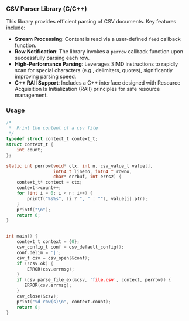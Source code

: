 ### CSV Parser Library (C/C++)

This library provides efficient parsing of CSV documents. Key features include:

- **Stream Processing**: Content is read via a user-defined `feed` callback function.
- **Row Notification**: The library invokes a `perrow` callback function upon successfully parsing each row.
- **High-Performance Parsing**: Leverages SIMD instructions to rapidly scan for special characters (e.g., delimiters, quotes), significantly improving parsing speed.
- **C++ RAII Support**: Includes a C++ interface designed with Resource Acquisition Is Initialization (RAII) principles for safe resource management.

### Usage


``` c
/*
 *  Print the content of a csv file 
 */
typedef struct context_t context_t;
struct context_t {
	int count;
};

static int perrow(void* ctx, int n, csv_value_t value[], 
                  int64_t lineno, int64_t rowno, 
				  char* errbuf, int errsz) {
	context_t* context = ctx;
	context->count++;
	for (int i = 0; i < n; i++) {
	    printf("%s%s", (i ? ", " : ""), value[i].ptr);
    }
	printf("\n");
	return 0;
}


int main() {
	context_t context = {0};
    csv_config_t conf = csv_default_config();
    conf.delim = '|';
    csv_t csv = csv_open(&conf);
    if (!csv.ok) {
        ERROR(csv.errmsg);
    }
    if (csv_parse_file_ex(&csv, 'file.csv', context, perrow)) {
       ERROR(csv.errmsg);
    }
    csv_close(&csv);
	print("%d row(s)\n", context.count);
	return 0;
}	
```
